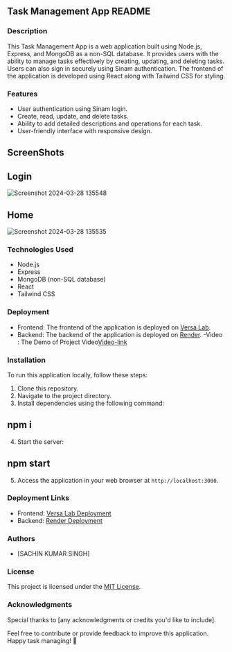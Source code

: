 ## Task Management App README

### Description
This Task Management App is a web application built using Node.js, Express, and MongoDB as a non-SQL database. It provides users with the ability to manage tasks effectively by creating, updating, and deleting tasks. Users can also sign in securely using Sinam authentication. The frontend of the application is developed using React along with Tailwind CSS for styling.

### Features
- User authentication using Sinam login.
- Create, read, update, and delete tasks.
- Ability to add detailed descriptions and operations for each task.
- User-friendly interface with responsive design.
## ScreenShots
## Login
![Screenshot 2024-03-28 135548](https://github.com/sachin2398/green-task-management/assets/113828281/aed829f6-0abe-4352-92e9-d33c247a1e8e)

## Home
![Screenshot 2024-03-28 135535](https://github.com/sachin2398/green-task-management/assets/113828281/767003ab-2ba9-4dfb-9fb9-6edf4f527033)



### Technologies Used
- Node.js
- Express
- MongoDB (non-SQL database)
- React
- Tailwind CSS

### Deployment
- Frontend: The frontend of the application is deployed on [Versa Lab](https://green-task-management-h2u1.vercel.app/).
- Backend: The backend of the application is deployed on [Render](https://task-mangement-backend-1.onrender.com).
-Video : The Demo of Project Video[Video-link](https://drive.google.com/file/d/16aWj0guibB1kHie1zv4eP7j76HCbrsp3/view?usp=sharing)

### Installation
To run this application locally, follow these steps:

1. Clone this repository.
2. Navigate to the project directory.
3. Install dependencies using the following command:
## npm i 
4. Start the server:
## npm start 
5. Access the application in your web browser at `http://localhost:3000`.

### Deployment Links
- Frontend: [Versa Lab Deployment](https://green-task-management-h2u1.vercel.app/)
- Backend: [Render Deployment](https://task-mangement-backend-1.onrender.com)

### Authors
- [SACHIN KUMAR SINGH]

### License
This project is licensed under the [MIT License](LICENSE).

### Acknowledgments
Special thanks to [any acknowledgments or credits you'd like to include].

Feel free to contribute or provide feedback to improve this application. Happy task managing! 🚀

